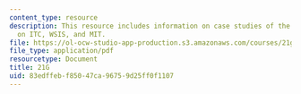 ```yaml
---
content_type: resource
description: This resource includes information on case studies of the final project
  on ITC, WSIS, and MIT.
file: https://ol-ocw-studio-app-production.s3.amazonaws.com/courses/21g-034-media-education-and-the-marketplace-fall-2005/83edffebf85047ca96759d25ff0f1107_MIT21G_034F05_finalproject.pdf
file_type: application/pdf
resourcetype: Document
title: 21G
uid: 83edffeb-f850-47ca-9675-9d25ff0f1107
---
```

